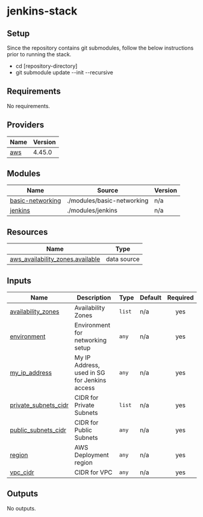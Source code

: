 # jenkins-stack
<!-- BEGIN_TF_DOCS -->
## Setup
Since the repository contains git submodules, follow the below instructions prior to running the stack.
- cd [repository-directory]
- git submodule update --init --recursive

## Requirements

No requirements.

## Providers

| Name | Version |
|------|---------|
| <a name="provider_aws"></a> [aws](#provider\_aws) | 4.45.0 |

## Modules

| Name | Source | Version |
|------|--------|---------|
| <a name="module_basic-networking"></a> [basic-networking](#module\_basic-networking) | ./modules/basic-networking | n/a |
| <a name="module_jenkins"></a> [jenkins](#module\_jenkins) | ./modules/jenkins | n/a |

## Resources

| Name | Type |
|------|------|
| [aws_availability_zones.available](https://registry.terraform.io/providers/hashicorp/aws/latest/docs/data-sources/availability_zones) | data source |

## Inputs

| Name | Description | Type | Default | Required |
|------|-------------|------|---------|:--------:|
| <a name="input_availability_zones"></a> [availability\_zones](#input\_availability\_zones) | Availability Zones | `list` | n/a | yes |
| <a name="input_environment"></a> [environment](#input\_environment) | Environment for networking setup | `any` | n/a | yes |
| <a name="input_my_ip_address"></a> [my\_ip\_address](#input\_my\_ip\_address) | My IP Address, used in SG for Jenkins access | `any` | n/a | yes |
| <a name="input_private_subnets_cidr"></a> [private\_subnets\_cidr](#input\_private\_subnets\_cidr) | CIDR for Private Subnets | `list` | n/a | yes |
| <a name="input_public_subnets_cidr"></a> [public\_subnets\_cidr](#input\_public\_subnets\_cidr) | CIDR for Public Subnets | `any` | n/a | yes |
| <a name="input_region"></a> [region](#input\_region) | AWS Deployment region | `any` | n/a | yes |
| <a name="input_vpc_cidr"></a> [vpc\_cidr](#input\_vpc\_cidr) | CIDR for VPC | `any` | n/a | yes |

## Outputs

No outputs.
<!-- END_TF_DOCS -->